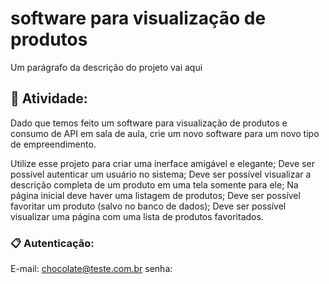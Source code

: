 # software para visualização de produtos

Um parágrafo da descrição do projeto vai aqui

## 🚀 Atividade:

Dado que temos feito um software para visualização de produtos e consumo de API em sala de aula, crie um novo software para um novo tipo de empreendimento.

Utilize esse projeto para criar uma inerface amigável e elegante;
Deve ser possível autenticar um usuário no sistema;
Deve ser possível visualizar a descrição completa de um produto em uma tela somente para ele;
Na página inicial deve haver uma listagem de produtos;
Deve ser possível favoritar um produto (salvo no banco de dados);
Deve ser possível visualizar uma página com uma lista de produtos favoritados.

### 📋 Autenticação:

E-mail: chocolate@teste.com.br
senha: 

